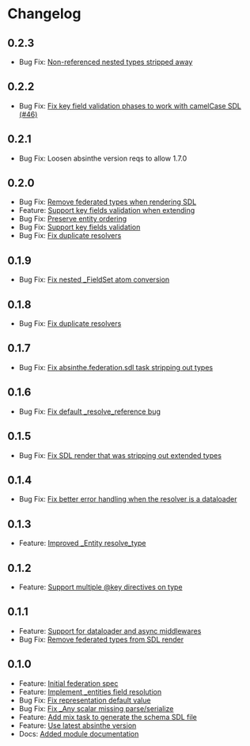 # Changelog

## 0.2.3

- Bug Fix: [Non-referenced nested types stripped away](https://github.com/DivvyPayHQ/absinthe_federation/pull/48)

## 0.2.2

- Bug Fix: [Fix key field validation phases to work with camelCase SDL (#46)](https://github.com/DivvyPayHQ/absinthe_federation/pull/46)

## 0.2.1

- Bug Fix: Loosen absinthe version reqs to allow 1.7.0

## 0.2.0

- Bug Fix: [Remove federated types when rendering SDL](https://github.com/DivvyPayHQ/absinthe_federation/pull/42)
- Feature: [Support key fields validation when extending](https://github.com/DivvyPayHQ/absinthe_federation/pull/40)
- Bug Fix: [Preserve entity ordering](https://github.com/DivvyPayHQ/absinthe_federation/pull/37)
- Bug Fix: [Support key fields validation](https://github.com/DivvyPayHQ/absinthe_federation/pull/36)
- Bug Fix: [Fix duplicate resolvers](https://github.com/DivvyPayHQ/absinthe_federation/pull/35)

## 0.1.9

- Bug Fix: [Fix nested \_FieldSet atom conversion](https://github.com/DivvyPayHQ/absinthe_federation/pull/34)

## 0.1.8

- Bug Fix: [Fix duplicate resolvers](https://github.com/DivvyPayHQ/absinthe_federation/pull/35)

## 0.1.7

- Bug Fix: [Fix absinthe.federation.sdl task stripping out types](https://github.com/DivvyPayHQ/absinthe_federation/pull/31)

## 0.1.6

- Bug Fix: [Fix default \_resolve_reference bug](https://github.com/DivvyPayHQ/absinthe_federation/pull/30)

## 0.1.5

- Bug Fix: [Fix SDL render that was stripping out extended types](https://github.com/DivvyPayHQ/absinthe_federation/pull/29)

## 0.1.4

- Bug Fix: [Fix better error handling when the resolver is a dataloader](https://github.com/DivvyPayHQ/absinthe_federation/pull/27)

## 0.1.3

- Feature: [Improved \_Entity resolve_type](https://github.com/DivvyPayHQ/absinthe_federation/pull/26)

## 0.1.2

- Feature: [Support multiple @key directives on type](https://github.com/DivvyPayHQ/absinthe_federation/pull/24)

## 0.1.1

- Feature: [Support for dataloader and async middlewares](https://github.com/DivvyPayHQ/absinthe_federation/pull/16)
- Bug Fix: [Remove federated types from SDL render](https://github.com/DivvyPayHQ/absinthe_federation/pull/22)

## 0.1.0

- Feature: [Initial federation spec](https://github.com/DivvyPayHQ/absinthe_federation/pull/2)
- Feature: [Implement \_entities field resolution](https://github.com/DivvyPayHQ/absinthe_federation/pull/3)
- Bug Fix: [Fix representation default value](https://github.com/DivvyPayHQ/absinthe_federation/pull/4)
- Bug Fix: [Fix \_Any scalar missing parse/serialize](https://github.com/DivvyPayHQ/absinthe_federation/pull/5)
- Feature: [Add mix task to generate the schema SDL file](https://github.com/DivvyPayHQ/absinthe_federation/pull/7)
- Feature: [Use latest absinthe version](https://github.com/DivvyPayHQ/absinthe_federation/pull/13)
- Docs: [Added module documentation](https://github.com/DivvyPayHQ/absinthe_federation/pull/14)
